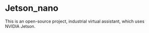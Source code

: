 # Jetson_nano
This is an open-source project, industrial virtual assistant, which uses NVIDIA Jetson.   
